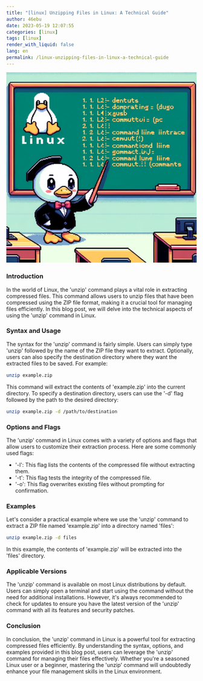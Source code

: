 ```yaml
---
title: "[linux] Unzipping Files in Linux: A Technical Guide"
author: 46ebu
date: 2023-05-19 12:07:55 
categories: [linux]
tags: [linux]
render_with_liquid: false
lang: en
permalink: /linux-unzipping-files-in-linux-a-technical-guide
---
```


![Intro](/assets/img/post/linux.png)
### Introduction
In the world of Linux, the 'unzip' command plays a vital role in extracting compressed files. This command allows users to unzip files that have been compressed using the ZIP file format, making it a crucial tool for managing files efficiently. In this blog post, we will delve into the technical aspects of using the 'unzip' command in Linux.

### Syntax and Usage
The syntax for the 'unzip' command is fairly simple. Users can simply type 'unzip' followed by the name of the ZIP file they want to extract. Optionally, users can also specify the destination directory where they want the extracted files to be saved. For example:

```bash
unzip example.zip
```

This command will extract the contents of 'example.zip' into the current directory. To specify a destination directory, users can use the '-d' flag followed by the path to the desired directory:

```bash
unzip example.zip -d /path/to/destination
```

### Options and Flags
The 'unzip' command in Linux comes with a variety of options and flags that allow users to customize their extraction process. Here are some commonly used flags:

- '-l': This flag lists the contents of the compressed file without extracting them.
- '-t': This flag tests the integrity of the compressed file.
- '-o': This flag overwrites existing files without prompting for confirmation.

### Examples
Let's consider a practical example where we use the 'unzip' command to extract a ZIP file named 'example.zip' into a directory named 'files':

```bash
unzip example.zip -d files
```

In this example, the contents of 'example.zip' will be extracted into the 'files' directory.

### Applicable Versions
The 'unzip' command is available on most Linux distributions by default. Users can simply open a terminal and start using the command without the need for additional installations. However, it's always recommended to check for updates to ensure you have the latest version of the 'unzip' command with all its features and security patches.

### Conclusion
In conclusion, the 'unzip' command in Linux is a powerful tool for extracting compressed files efficiently. By understanding the syntax, options, and examples provided in this blog post, users can leverage the 'unzip' command for managing their files effectively. Whether you're a seasoned Linux user or a beginner, mastering the 'unzip' command will undoubtedly enhance your file management skills in the Linux environment.